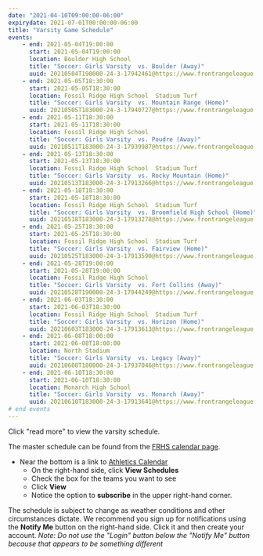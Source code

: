 ```yaml
---
date: "2021-04-10T09:00:00-06:00"
expirydate: 2021-07-01T00:00:00-06:00
title: "Varsity Game Schedule"
events:
    - end: 2021-05-04T19:00:00
      start: 2021-05-04T19:00:00
      location: Boulder High School
      title: "Soccer: Girls Varsity  vs. Boulder (Away)"
      uuid: 20210504T190000-24-3-17942461@https://www.frontrangeleague.org
    - end: 2021-05-05T18:30:00
      start: 2021-05-05T18:30:00
      location: Fossil Ridge High School  Stadium Turf
      title: "Soccer: Girls Varsity  vs. Mountain Range (Home)"
      uuid: 20210505T183000-24-3-17940727@https://www.frontrangeleague.org
    - end: 2021-05-11T18:30:00
      start: 2021-05-11T18:30:00
      location: Fossil Ridge High School
      title: "Soccer: Girls Varsity  vs. Poudre (Away)"
      uuid: 20210511T183000-24-3-17939987@https://www.frontrangeleague.org
    - end: 2021-05-13T18:30:00
      start: 2021-05-13T18:30:00
      location: Fossil Ridge High School  Stadium Turf
      title: "Soccer: Girls Varsity  vs. Rocky Mountain (Home)"
      uuid: 20210513T183000-24-3-17913266@https://www.frontrangeleague.org
    - end: 2021-05-18T18:30:00
      start: 2021-05-18T18:30:00
      location: Fossil Ridge High School  Stadium Turf
      title: "Soccer: Girls Varsity  vs. Broomfield High School (Home)"
      uuid: 20210518T183000-24-3-17913278@https://www.frontrangeleague.org
    - end: 2021-05-25T18:30:00
      start: 2021-05-25T18:30:00
      location: Fossil Ridge High School  Stadium Turf
      title: "Soccer: Girls Varsity  vs. Fairview (Home)"
      uuid: 20210525T183000-24-3-17913590@https://www.frontrangeleague.org
    - end: 2021-05-28T19:00:00
      start: 2021-05-28T19:00:00
      location: Fossil Ridge High School
      title: "Soccer: Girls Varsity  vs. Fort Collins (Away)"
      uuid: 20210528T190000-24-3-17944249@https://www.frontrangeleague.org
    - end: 2021-06-03T18:30:00
      start: 2021-06-03T18:30:00
      location: Fossil Ridge High School  Stadium Turf
      title: "Soccer: Girls Varsity  vs. Horizon (Home)"
      uuid: 20210603T183000-24-3-17913613@https://www.frontrangeleague.org
    - end: 2021-06-08T18:00:00
      start: 2021-06-08T18:00:00
      location: North Stadium
      title: "Soccer: Girls Varsity  vs. Legacy (Away)"
      uuid: 20210608T180000-24-3-17937046@https://www.frontrangeleague.org
    - end: 2021-06-10T18:30:00
      start: 2021-06-10T18:30:00
      location: Monarch High School
      title: "Soccer: Girls Varsity  vs. Monarch (Away)"
      uuid: 20210610T183000-24-3-17913641@https://www.frontrangeleague.org
# end events
---
```


Click "read more" to view the varsity schedule.

<!--more-->

The master schedule can be found from the [FRHS calendar page][frh-schedules].

* Near the bottom is a link to [Athletics Calendar][athletic schedules]
    * On the right-hand side, click **View Schedules**
    * Check the box for the teams you want to see
    * Click **View**
    * Notice the option to **subscribe** in the upper right-hand corner.

The schedule is subject to change as weather conditions and other circumstances
dictate. We recommend you sign up for notifications using the **Notify Me**
button on the right-hand side. Click it and then create your account. *Note: Do
not use the "Login" button below the "Notify Me" button because that appears to
be something different*

[frh-schedules]: https://frh.psdschools.org/calendars-and-schedules
[athletic schedules]: http://www.frontrangeleague.org/g5-bin/client.cgi?G5genie=812&school_id=5
